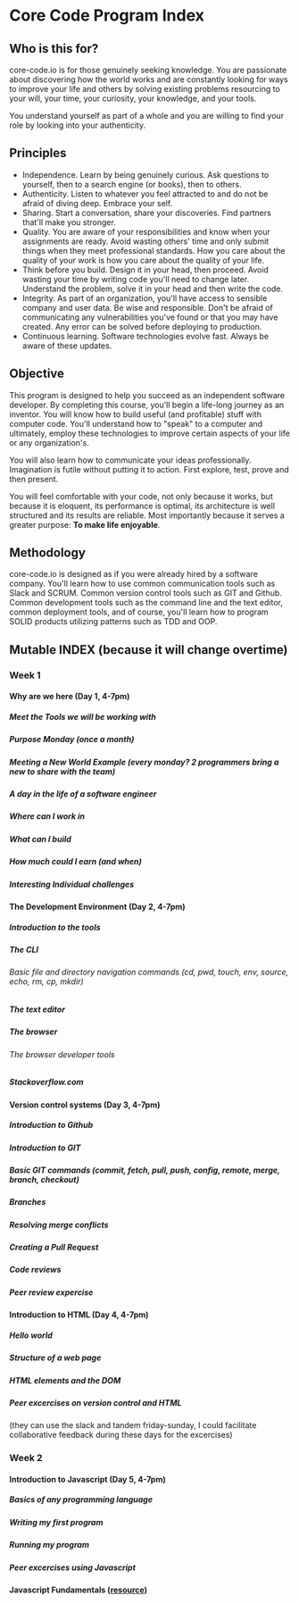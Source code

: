 # Core Code Program Index

## Who is this for?

core-code.io is for those genuinely seeking knowledge. You are passionate about discovering how the world works and are constantly looking for ways to improve your life and others by solving existing problems resourcing to your will, your time, your curiosity, your knowledge, and your tools. 

You understand yourself as part of a whole and you are willing to find your role by looking into your authenticity.


## Principles

- Independence. Learn by being genuinely curious. Ask questions to yourself, then to a search engine (or books), then to others.
- Authenticity. Listen to whatever you feel attracted to and do not be afraid of diving deep. Embrace your self.
- Sharing. Start a conversation, share your discoveries. Find partners that'll make you stronger.
- Quality. You are aware of your responsibilities and know when your assignments are ready. Avoid wasting others' time and only submit things when they meet professional standards. How you care about the quality of your work is how you care about the quality of your life.
- Think before you build. Design it in your head, then proceed. Avoid wasting your time by writing code you'll need to change later. Understand the problem, solve it in your head and then write the code. 
- Integrity. As part of an organization, you'll have access to sensible company and user data. Be wise and responsible. Don't be afraid of communicating any vulnerabilities you've found or that you may have created. Any error can be solved before deploying to production.
- Continuous learning. Software technologies evolve fast. Always be aware of these updates. 

## Objective

This program is designed to help you succeed as an independent software developer. By completing this course, you'll begin a life-long journey as an inventor. You will know how to build useful (and profitable) stuff with computer code. You'll understand how to "speak" to a computer and ultimately, employ these technologies to improve certain aspects of your life or any organization's. 

You will also learn how to communicate your ideas professionally. Imagination is futile without putting it to action. First explore, test, prove and then present. 

You will feel comfortable with your code, not only because it works, but because it is eloquent, its performance is optimal, its architecture is well structured and its results are reliable. Most importantly because it serves a greater purpose: **To make life enjoyable**.

## Methodology

core-code.io is designed as if you were already hired by a software company. You'll learn how to use common communication tools such as Slack and SCRUM. Common version control tools such as GIT and Github. Common development tools such as the command line and the text editor, common deployment tools, and of course, you'll learn how to program SOLID products utilizing patterns such as TDD and OOP. 

## Mutable INDEX (because it will change overtime) 

### Week 1

#### Why are we here (Day 1, 4-7pm)


##### Meet the Tools we will be working with
##### Purpose Monday (once a month) 
##### Meeting a New World Example (every monday? 2 programmers bring a new to share with the team)
##### A day in the life of a software engineer
##### Where can I work in
##### What can I build
##### How much could I earn (and when)
##### Interesting Individual challenges



#### The Development Environment (Day 2, 4-7pm)


##### Introduction to the tools
##### The CLI
###### Basic file and directory navigation commands (cd, pwd, touch, env, source, echo, rm, cp, mkdir)
##### The text editor
##### The browser
###### The browser developer tools
##### Stackoverflow.com




#### Version control systems (Day 3, 4-7pm)


##### Introduction to Github
##### Introduction to GIT
##### Basic GIT commands (commit, fetch, pull, push, config, remote, merge, branch, checkout)
##### Branches
##### Resolving merge conflicts
##### Creating a Pull Request
##### Code reviews
##### Peer review expercise



#### Introduction to HTML (Day 4, 4-7pm)


##### Hello world
##### Structure of a web page
##### HTML elements and the DOM
##### Peer excercises on version control and HTML


(they can use the slack and tandem friday-sunday, I could facilitate collaborative feedback during these days for the excercises)




### Week 2

#### Introduction to Javascript (Day 5, 4-7pm)


##### Basics of any programming language
##### Writing my first program
##### Running my program
##### Peer excercises using Javascript


#### Javascript Fundamentals ([resource](https://javascript.info/))
